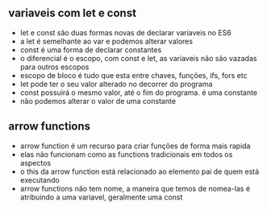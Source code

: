 ## variaveis com let e const
- let e const são duas formas novas de declarar variaveis no ES6
- a let é semelhante ao var e podemos alterar valores
- const é uma forma de declarar constantes
- o diferencial é o escopo, com const e let, as variaveis não são vazadas para outros escopos
- escopo de bloco é tudo que esta entre chaves, funções, ifs, fors etc
- let pode ter o seu valor alterado no decorrer do programa
- const possuirá o mesmo valor, até o fim do programa. é uma constante
- não podemos alterar o valor de uma constante

## arrow functions
- arrow function é um recurso para criar funções de forma mais rapida
- elas não funcionam como as functions tradicionais em todos os aspectos
- o this da arrow function está relacionado ao elemento pai de quem está executando
- arrow functions não tem nome, a maneira que temos de nomea-las é atribuindo a uma variavel, geralmente uma const

